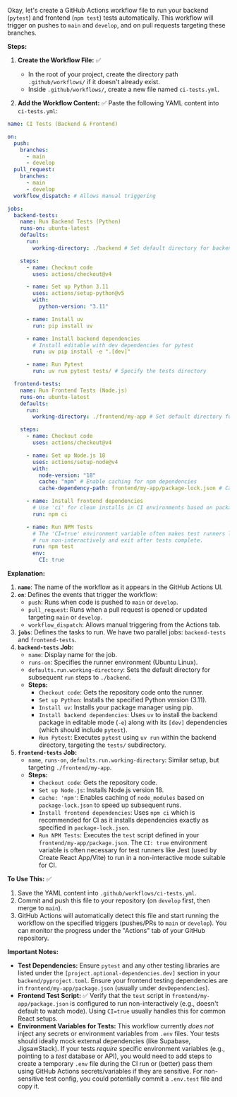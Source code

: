 Okay, let's create a GitHub Actions workflow file to run your backend (`pytest`) and frontend (`npm test`) tests automatically. This workflow will trigger on pushes to `main` and `develop`, and on pull requests targeting these branches.

**Steps:**

1.  **Create the Workflow File:** ✅

    - In the root of your project, create the directory path `.github/workflows/` if it doesn't already exist.
    - Inside `.github/workflows/`, create a new file named `ci-tests.yml`.

2.  **Add the Workflow Content:** ✅ Paste the following YAML content into `ci-tests.yml`:

```yaml
name: CI Tests (Backend & Frontend)

on:
  push:
    branches:
      - main
      - develop
  pull_request:
    branches:
      - main
      - develop
  workflow_dispatch: # Allows manual triggering

jobs:
  backend-tests:
    name: Run Backend Tests (Python)
    runs-on: ubuntu-latest
    defaults:
      run:
        working-directory: ./backend # Set default directory for backend steps

    steps:
      - name: Checkout code
        uses: actions/checkout@v4

      - name: Set up Python 3.11
        uses: actions/setup-python@v5
        with:
          python-version: "3.11"

      - name: Install uv
        run: pip install uv

      - name: Install backend dependencies
        # Install editable with dev dependencies for pytest
        run: uv pip install -e ".[dev]"

      - name: Run Pytest
        run: uv run pytest tests/ # Specify the tests directory

  frontend-tests:
    name: Run Frontend Tests (Node.js)
    runs-on: ubuntu-latest
    defaults:
      run:
        working-directory: ./frontend/my-app # Set default directory for frontend steps

    steps:
      - name: Checkout code
        uses: actions/checkout@v4

      - name: Set up Node.js 18
        uses: actions/setup-node@v4
        with:
          node-version: "18"
          cache: "npm" # Enable caching for npm dependencies
          cache-dependency-path: frontend/my-app/package-lock.json # Cache based on lock file

      - name: Install frontend dependencies
        # Use 'ci' for clean installs in CI environments based on package-lock.json
        run: npm ci

      - name: Run NPM Tests
        # The 'CI=true' environment variable often makes test runners like Jest
        # run non-interactively and exit after tests complete.
        run: npm test
        env:
          CI: true
```

**Explanation:**

1.  **`name`**: The name of the workflow as it appears in the GitHub Actions UI.
2.  **`on`**: Defines the events that trigger the workflow:
    - `push`: Runs when code is pushed to `main` or `develop`.
    - `pull_request`: Runs when a pull request is opened or updated targeting `main` or `develop`.
    - `workflow_dispatch`: Allows manual triggering from the Actions tab.
3.  **`jobs`**: Defines the tasks to run. We have two parallel jobs: `backend-tests` and `frontend-tests`.
4.  **`backend-tests` Job:**
    - `name`: Display name for the job.
    - `runs-on`: Specifies the runner environment (Ubuntu Linux).
    - `defaults.run.working-directory`: Sets the default directory for subsequent `run` steps to `./backend`.
    - **Steps:**
      - `Checkout code`: Gets the repository code onto the runner.
      - `Set up Python`: Installs the specified Python version (3.11).
      - `Install uv`: Installs your package manager using pip.
      - `Install backend dependencies`: Uses `uv` to install the backend package in editable mode (`-e`) along with its `[dev]` dependencies (which should include `pytest`).
      - `Run Pytest`: Executes `pytest` using `uv run` within the backend directory, targeting the `tests/` subdirectory.
5.  **`frontend-tests` Job:**
    - `name`, `runs-on`, `defaults.run.working-directory`: Similar setup, but targeting `./frontend/my-app`.
    - **Steps:**
      - `Checkout code`: Gets the repository code.
      - `Set up Node.js`: Installs Node.js version 18.
      - `cache: 'npm'`: Enables caching of `node_modules` based on `package-lock.json` to speed up subsequent runs.
      - `Install frontend dependencies`: Uses `npm ci` which is recommended for CI as it installs dependencies exactly as specified in `package-lock.json`.
      - `Run NPM Tests`: Executes the `test` script defined in your `frontend/my-app/package.json`. The `CI: true` environment variable is often necessary for test runners like Jest (used by Create React App/Vite) to run in a non-interactive mode suitable for CI.

**To Use This:** ✅

1.  Save the YAML content into `.github/workflows/ci-tests.yml`.
2.  Commit and push this file to your repository (on `develop` first, then merge to `main`).
3.  GitHub Actions will automatically detect this file and start running the workflow on the specified triggers (pushes/PRs to `main` or `develop`). You can monitor the progress under the "Actions" tab of your GitHub repository.

**Important Notes:**

- **Test Dependencies:** Ensure `pytest` and any other testing libraries are listed under the `[project.optional-dependencies.dev]` section in your `backend/pyproject.toml`. Ensure your frontend testing dependencies are in `frontend/my-app/package.json` (usually under `devDependencies`).
- **Frontend Test Script:** ✅ Verify that the `test` script in `frontend/my-app/package.json` is configured to run non-interactively (e.g., doesn't default to watch mode). Using `CI=true` usually handles this for common React setups.
- **Environment Variables for Tests:** This workflow currently _does not_ inject any secrets or environment variables from `.env` files. Your tests should ideally mock external dependencies (like Supabase, JigsawStack). If your tests _require_ specific environment variables (e.g., pointing to a _test_ database or API), you would need to add steps to create a temporary `.env` file during the CI run or (better) pass them using GitHub Actions secrets/variables if they are sensitive. For non-sensitive test config, you could potentially commit a `.env.test` file and copy it.
